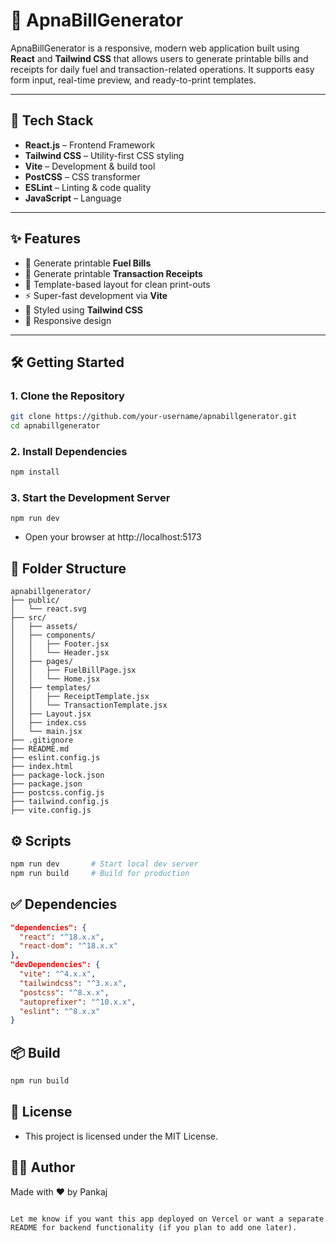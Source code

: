 # 🧾 ApnaBillGenerator

ApnaBillGenerator is a responsive, modern web application built using **React** and **Tailwind CSS** that allows users to generate printable bills and receipts for daily fuel and transaction-related operations. It supports easy form input, real-time preview, and ready-to-print templates.

---

## 🚀 Tech Stack

- **React.js** – Frontend Framework
- **Tailwind CSS** – Utility-first CSS styling
- **Vite** – Development & build tool
- **PostCSS** – CSS transformer
- **ESLint** – Linting & code quality
- **JavaScript** – Language

---

## ✨ Features

- 🧾 Generate printable **Fuel Bills**
- 💸 Generate printable **Transaction Receipts**
- 📄 Template-based layout for clean print-outs
- ⚡ Super-fast development via **Vite**
- 🎨 Styled using **Tailwind CSS**
- 📱 Responsive design

---

## 🛠️ Getting Started

### 1. Clone the Repository

```bash
git clone https://github.com/your-username/apnabillgenerator.git
cd apnabillgenerator
```

### 2. Install Dependencies

```bash
npm install
```

### 3. Start the Development Server

```
npm run dev
```
- Open your browser at http://localhost:5173

## 📁 Folder Structure

```
apnabillgenerator/
├── public/
│   └── react.svg
├── src/
│   ├── assets/
│   ├── components/
│   │   ├── Footer.jsx
│   │   └── Header.jsx
│   ├── pages/
│   │   ├── FuelBillPage.jsx
│   │   └── Home.jsx
│   ├── templates/
│   │   ├── ReceiptTemplate.jsx
│   │   └── TransactionTemplate.jsx
│   ├── Layout.jsx
│   ├── index.css
│   └── main.jsx
├── .gitignore
├── README.md
├── eslint.config.js
├── index.html
├── package-lock.json
├── package.json
├── postcss.config.js
├── tailwind.config.js
├── vite.config.js
```

## ⚙️ Scripts

```bash
npm run dev       # Start local dev server
npm run build     # Build for production
```

## ✅ Dependencies

```json
"dependencies": {
  "react": "^18.x.x",
  "react-dom": "^18.x.x"
},
"devDependencies": {
  "vite": "^4.x.x",
  "tailwindcss": "^3.x.x",
  "postcss": "^8.x.x",
  "autoprefixer": "^10.x.x",
  "eslint": "^8.x.x"
}
```
## 📦 Build

```bash
npm run build
```

## 📄 License

- This project is licensed under the MIT License.

## 👨‍💻 Author

Made with ❤️ by Pankaj

```

Let me know if you want this app deployed on Vercel or want a separate README for backend functionality (if you plan to add one later).
```
